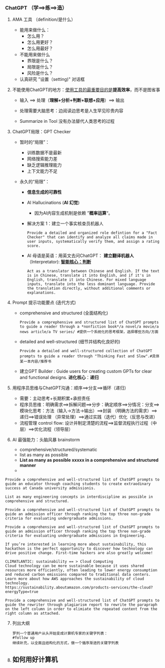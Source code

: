 ### ChatGPT （学==>练==>造）

1. AMA 工具 （definition/是什么）

   - 能用来做什么： 
     - 怎么用？
     - 怎么用更好？
     - 怎么用最好？
   - 不能用来做什么
     - 界限是什么？
     - 局限是什么？
     - 风险是什么？
   - 认真研究 ”设置（setting)" 对话框

2. 不能使用ChatGPT的地方：<u>使用工具的最重要目的是</u>**提高效率**，而不是图省事

   - 输入 ==> 处理（**理解+分析+判断+联想+应用**）==> 输出

   - 处理需要大脑思考：边阅读边思考是人生罕见珍贵内容

   - Summarize in Tool 没有办法替代人类思考的过程

     

3. ChatGPT局限：GPT Checker

   - 暂时的“局限”：

     - 训练数据不是最新
     - 网络搜索能力差
     - 缺乏逻辑推理能力
     - 上下文能力不足

   - 永久的“局限”：

     - **信息生成的可靠性**

     - AI Hallucinations (**AI 幻觉**)

       - 因为AI内容生成机制是依赖 ”**概率运算**“。 

     - 解决方案 1：建立一个事实核查员机器人

       ```
       Provide a detailed and organized role defintion for a "Fact Checker" that can identify and analyze all claims made in user inputs, systematically verify them, and assign a rating score.
       ```

     - AI 母语是英语：用英文去问ChatGPT： **建立翻译机器人** （Interpretator): <u>**智能核心：判断**</u>

       ```
       Act as a translator between Chinese and English. If the text is in Chinese, translate it into English, and if it's in English, translate it into Chinese. For mixed language inputs, translate into the less dominant language. Provide the translation directly, without additional comments or explanations. 
       ```

       

4. Prompt 提示功能要点 (迭代方式)

   - comprehensive and structured (全面结构化)

     ```
     Provide a comprephensive and structured list of ChatGPT prompts to guide a reader through a *nonfiction book*/a novel/a movie/a news article/a TV series/ #提供一个系统化的思考框架，选择哪些方向/方面
     ```

     

   - detailed and well-structured (细节并结构化良好的)

     ```
     Provide a detailed and well-structured collection of ChatGPT prompts to guide a reader through "Thinking Fast and Slow".#具体某一本内容/推荐书
     ```

   - 建立GPT Builder : Guide users for creating custom GPTs for clear and functional designs. **进化核心**：**递归**

5. 用程序员思维与ChatGPT沟通：顺序==>分支==>循环（递归）
   - 需要：主动思考+长期积累+承担责任
   - 程序员思维：明确需求==>拆解问题==>分步：确定顺序==>分情况：分支==>模块化思考：方法（输入->方法->输出）==>封装 （明确方法的需求）==>递归==>错误处理 （异常处理）==>通过实践（迭代）优化（反思与改进）
   - 流程管理 control flow: 设计并制定清楚的流程==>监督流程执行过程（中层）==>优化流程（领导层）
6. AI 最强能力：头脑风暴 brainstorm
   - comprehensive/structured/systematic
   - list as many as possible 
   - **List as many as possible  xxxxx in a comprehensive and structured manner**
   - 

```
Provide a comprehensive and well-structured list of ChatGPT prompts to guide an educator through coaching students to create extraodinary success at Canada university admissionis. 
```

```
List as many engineering concepts in interdiscipline as possible in comprehensive and structured. 
```

```
Provide a comprehensive and well-structured list of ChatGPT prompts to guide an admission officer through ranking the top three non-grade criteria for evaluating undergraduate admissions.
```

```
Provide a comprehensive and well-structured list of ChatGPT prompts to guide an admission officer through ranking the top three non-grade criteria for evaluating undergraduate admissions in Engineering. 
```

```
If you’re interested in learning more about sustainability, this hackathon is the perfect opportunity to discover how technology can drive positive change. First-time hackers are also greatly welcome!
```

```
CLIMATLANTIC: sustainability == > Cloud Computing
Cloud technology can be more sustainable because it uses shared resources more efficiently, often leading to lower energy consumption and reduced carbon emissions compared to traditional data centers. Learn more about how AWS approaches the sustainability of cloud technology.
https://sustainability.aboutamazon.com/products-services/the-cloud?energyType=true
```

```
Provide a comprehensive and well-structured list of ChatGPT prompts to guide the rewriter through plagiarism report to rewrite the parapraph on the left column in order to elimiate the repeated content from the right column as attached.
```

7. 列出大纲

   ```
   罗列一个普通用户从头开始变成计算机专家的关键字列表：
   #follow up
   继续补充，以全面且结构化的方式，做一个循序渐进的关键字列表
   ```

8. 如何用好计算机
   - 
